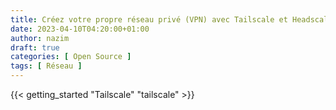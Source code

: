 ```yaml
---
title: Créez votre propre réseau privé (VPN) avec Tailscale et Headscale
date: 2023-04-10T04:20:00+01:00
author: nazim
draft: true
categories: [ Open Source ]
tags: [ Réseau ]
---
```



{{< getting_started "Tailscale" "tailscale" >}}
